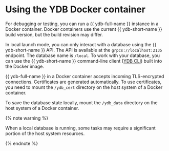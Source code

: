 # Using the YDB Docker container

For debugging or testing, you can run a {{ ydb-full-name }} instance in a Docker container. Docker containers use the current {{ ydb-short-name }} build version, but the build revision may differ.

In local launch mode, you can only interact with a database using the {{ ydb-short-name }} API. The API is available at the `grpcs://localhost:2135` endpoint. The database name is `/local`. To work with your database, you can use the {{ ydb-short-name }} command-line client ([YDB CLI](../../../reference/ydb-cli/index.md)) built into the Docker image.

{{ ydb-full-name }} in a Docker container accepts incoming TLS-encrypted connections. Certificates are generated automatically. To use certificates, you need to mount the `/ydb_cert`  directory on the host system of a Docker container.

To save the database state locally, mount the `/ydb_data` directory on the host system of a Docker container.

{% note warning %}

When a local database is running, some tasks may require a significant portion of the host system resources.

{% endnote %}

